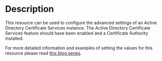 # Description

This resource can be used to configure the advanced settings of an Active
Directory Certificate Services instance. The Active Directory Certificate Services
feature should have been enabled and a Certificate Authority installed.

For more detailed information and examples of setting the values for this resource
please read [this blog series](https://blogs.technet.microsoft.com/xdot509/2013/03/22/installing-a-two-tier-pki-hierarchy-in-windows-server-2012-wrap-up/).
